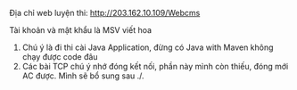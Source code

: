 Địa chỉ web luyện thi: http://203.162.10.109/Webcms

Tài khoản và mật khẩu là MSV viết hoa

1. Chú ý là đi thi cài Java Application, đừng có Java with Maven không chạy được code đâu
2. Các bài TCP chú ý nhớ đóng kết nối, phần này mình còn thiếu, đóng mới AC được. Mình sẽ bổ sung sau ./.
